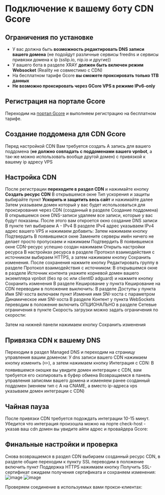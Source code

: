 # Подключение к вашему боту CDN Gcore
## Ограничения по установке

 - У вас должна быть **возможность редактировать DNS записи вашего домена**
   (не подойдут различные сервисы freedns и сервисы привязки домена к ip
   (sslip.io, nip.io и другие))
 - У вашего бота в разделе XRAY **должен быть включен режим Websocket**
   (Reality не совместимо с CDN)
 - На бесплатном тарифе Gcore **вы сможете проксировать только 1TB данных**
 - **Не возможно проксировать через GCore VPS в режиме IPv6-only**

## Регистрация на портале Gcore
Переходим на [портал Gcore](https://auth.gcore.com/login/signup) и выполняем регистрацию на бесплатном тарифе.
## Создание поддомена для CDN Gcore
Перед настройкой CDN
Вам требуется создать A запись для вашего поддомена (**не должно совпадать с поддоменами вашего vpnbot**, а так-же можно использовать вообще другой домен) c привязкой к вашему ip адресу VPS
## Настройка CDN
После регистрации **переходите в раздел CDN** и нажимайте кнопку **Создать ресурс CDN**
В открывшемся окне Тип ускорения и защиты выбирайте пункт **Ускорить и защитить весь сайт** и нажимайте далее
Затем указываем домен который у вас будет использоваться для проксирования через CDN (созданный в разделе Создание поддомена)
В открывшемся окне DNS-записи удаляем все записи, которые у вас будут показаны.
После этого вам откроется окно создание DNS записи
В пункте тип выбираем A - IPv4
В разделе IPv4 адрес указываем IPv4 адрес вашего VPS и нажимаем добавить:
Затем нажимаем кнопку Подтвердить
В появившемся окне Замените серверы имён ничего не делает просто пропускаем и нажимаем Подтвердить
В появившемся окне CDN-ресурс успешно создан нажимаем Открыть настройки ресурса
В настройках ресурса в разделе Протокол взаимодействия с источником выбираем HTTPS, а затем нажимаем кнопку Сохранить изменения.
После сохранения нажмите кнопку Редактировать группу в разделе Протокол взаимодействия с источником:
В открывшемся окне в разделе Источник контента укажите корневой домен вашего экземпляра vpnbot (без np oc или clientID adguard) и нажмите кнопку Сохранить изменения
В разделе Кеширование у пункта Кеширование на CDN переводим в положение выключить:
В разделе Доступы у пункта Имя SNI-хоста включаем пункт Измения имя SNI-хоста с параметром Динамическое имя SNI-хоста
В разделе Контент у пункта WebSockets переводим в положение включить
ОПЦИОНАЛЬНО в разделе Сетевые ограничения в пункте Скорость загрузки можно задать ограничения по скорости:

Затем на нижней панели нажимаем кнопку Сохранить изменения
## Привязка CDN к вашему DNS 
Переходим в раздел Managed DNS и переходим на страницу управления вашим доменом:
У dns записи вашего CDN нажимаем кнопку изменить (✏️), а затем нажимаем кнопку Интеграция с CDN:
В появившемся окошке вы увидите домен интеграции с CDN, вам требуется его скопировать в буфер обмена
Возвращаемся в панель управления записями вашего домена и изменяем ранее созданный поддомен (меняем тип с A на CNAME, а вместо ip-адреса vps указываем домен интеграции c CDN)
## Чайная пауза
После привязки CDN требуется подождать интеграции 10-15 минут.
Убедится что интеграция произошла можно на порте check-host - указав ваш cdn домен вы увидите айпи адрес и провайдера Gcore:
## Финальные настройки и проверка
Снова возвращаемся в раздел CDN выбираем созданный ресурс CDN, в разделе общие переходим к пункту SSL переводим в положение включить пункт Поддержка HTTPS нажимаем кнопку Получить SSL-сертификат ожидаем получения сертификата и сохраняем изменения:
![image](https://github.com/user-attachments/assets/3fdc8162-6797-4283-8c3c-44437f5acaca)
![image](https://github.com/user-attachments/assets/ba8ed2cc-5aea-4f17-a9e0-1486c28fa30c)

Проверяем соединение в используемых вами прокси-клиентах:

